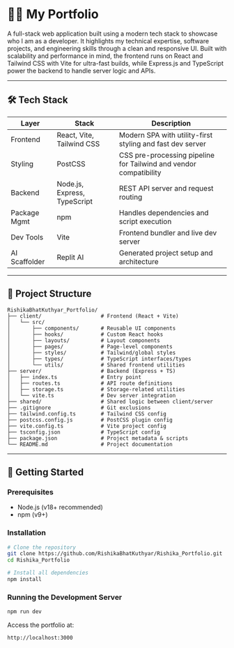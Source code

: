 # 🧑‍💻 My Portfolio

A full-stack web application built using a modern tech stack to showcase who I am as a developer. It highlights my technical expertise, software projects, and engineering skills through a clean and responsive UI. Built with scalability and performance in mind, the frontend runs on React and Tailwind CSS with Vite for ultra-fast builds, while Express.js and TypeScript power the backend to handle server logic and APIs.


---

## 🛠 Tech Stack

| Layer        | Stack                        | Description                                                         |
|--------------|------------------------------|---------------------------------------------------------------------|
| Frontend     | React, Vite, Tailwind CSS    | Modern SPA with utility-first styling and fast dev server           |
| Styling      | PostCSS                      | CSS pre-processing pipeline for Tailwind and vendor compatibility   |
| Backend      | Node.js, Express, TypeScript | REST API server and request routing                                 |
| Package Mgmt | npm                          | Handles dependencies and script execution                           |
| Dev Tools    | Vite                         | Frontend bundler and live dev server                                |
| AI Scaffolder| Replit AI                    | Generated project setup and architecture                            |

---

## 📁 Project Structure

```
RishikaBhatKuthyar_Portfolio/
├── client/                   # Frontend (React + Vite)
│   └── src/
│       ├── components/       # Reusable UI components
│       ├── hooks/            # Custom React hooks
│       ├── layouts/          # Layout components
│       ├── pages/            # Page-level components
│       ├── styles/           # Tailwind/global styles
│       ├── types/            # TypeScript interfaces/types
│       └── utils/            # Shared frontend utilities
├── server/                   # Backend (Express + TS)
│   ├── index.ts              # Entry point
│   ├── routes.ts             # API route definitions
│   ├── storage.ts            # Storage-related utilities
│   └── vite.ts               # Dev server integration
├── shared/                   # Shared logic between client/server
├── .gitignore                # Git exclusions
├── tailwind.config.ts        # Tailwind CSS config
├── postcss.config.js         # PostCSS plugin config
├── vite.config.ts            # Vite project config
├── tsconfig.json             # TypeScript config
├── package.json              # Project metadata & scripts
└── README.md                 # Project documentation
```

---

## 🚀 Getting Started

### Prerequisites

- Node.js (v18+ recommended)
- npm (v9+)

### Installation

```bash
# Clone the repository
git clone https://github.com/RishikaBhatKuthyar/Rishika_Portfolio.git
cd Rishika_Portfolio

# Install all dependencies
npm install
```

### Running the Development Server

```bash
npm run dev
```

Access the portfolio at:

```
http://localhost:3000

```
